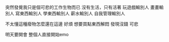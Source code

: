 突然發覺我只是個可悲的工作生物而已
沒有生活，只有活著
玩遊戲輸別人
畫畫輸別人
寫東西輸別人
學東西輸別人
薪水輸別人
自我管理輸別人

不太懂這種廢物怎麼還在這邊
好煩
想要買點東西解悶
發現沒錢
可悲

明天要開會
整個人直接開始emo
<!-- ##{"timestamp":1678723200}## -->